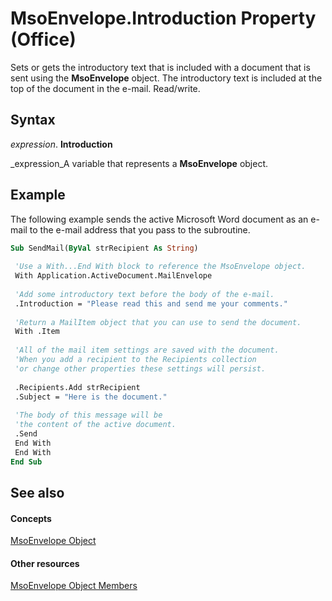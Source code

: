 
# MsoEnvelope.Introduction Property (Office)

Sets or gets the introductory text that is included with a document that is sent using the  **MsoEnvelope** object. The introductory text is included at the top of the document in the e-mail. Read/write.


## Syntax

 _expression_. **Introduction**

 _expression_A variable that represents a  **MsoEnvelope** object.


## Example

The following example sends the active Microsoft Word document as an e-mail to the e-mail address that you pass to the subroutine.


```vb
Sub SendMail(ByVal strRecipient As String) 
 
 'Use a With...End With block to reference the MsoEnvelope object. 
 With Application.ActiveDocument.MailEnvelope 
 
 'Add some introductory text before the body of the e-mail. 
 .Introduction = "Please read this and send me your comments." 
 
 'Return a MailItem object that you can use to send the document. 
 With .Item 
 
 'All of the mail item settings are saved with the document. 
 'When you add a recipient to the Recipients collection 
 'or change other properties these settings will persist. 
 
 .Recipients.Add strRecipient 
 .Subject = "Here is the document." 
 
 'The body of this message will be 
 'the content of the active document. 
 .Send 
 End With 
 End With 
End Sub
```


## See also


#### Concepts


 [MsoEnvelope Object](64cfde6b-cd71-1d7b-0e8f-1181d88d9457.md)
#### Other resources


 [MsoEnvelope Object Members](49205dd9-e396-2c17-3b7c-f127d4de9607.md)
